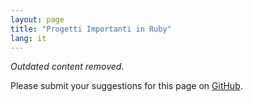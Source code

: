 ```yaml
---
layout: page
title: "Progetti Importanti in Ruby"
lang: it
---
```


_Outdated content removed._

Please submit your suggestions for this page on [GitHub][1].

[1]: https://github.com/ruby/www.ruby-lang.org/

